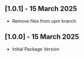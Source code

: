 ## [1.0.1] - 15 March 2025
 - Remove files from upm branch

## [1.0.0] - 15 March 2025
 - Initial Package Version